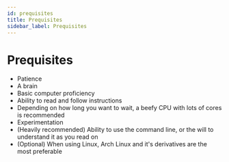 ```yaml
---
id: prequisites
title: Prequisites
sidebar_label: Prequisites
---
```


# Prequisites

- Patience
- A brain
- Basic computer proficiency
- Ability to read and follow instructions
- Depending on how long you want to wait, a beefy CPU with lots of cores is recommended
- Experimentation
- (Heavily recommended) Ability to use the command line, or the will to understand it as you read on
- (Optional) When using Linux, Arch Linux and it's derivatives are the most preferable
